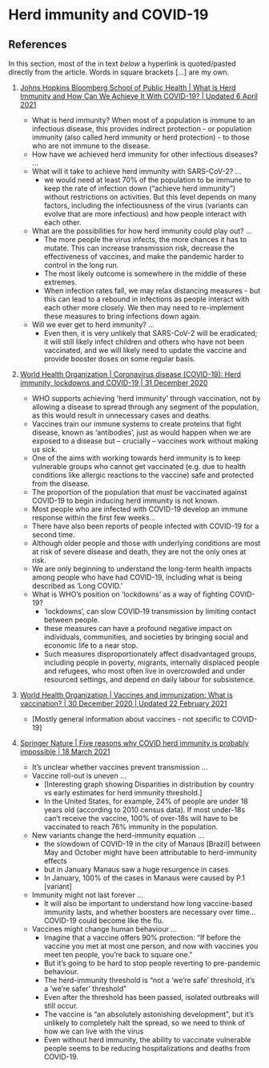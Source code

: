# Herd immunity and COVID-19

## References

In this section, most of the in text *below* a hyperlink is quoted/pasted directly from the article. Words in square brackets [...] are my own.

1. [Johns Hopkins Bloomberg School of Public Health | What is Herd Immunity and How Can We Achieve It With COVID-19? | Updated 6 April 2021](https://www.jhsph.edu/covid-19/articles/achieving-herd-immunity-with-covid19.html)

   - What is herd immunity? When most of a population is immune to an infectious disease, this provides indirect protection - or population immunity (also called herd immunity or herd protection) - to those who are not immune to the disease.
   - How have we achieved herd immunity for other infectious diseases? ...
   - What will it take to achieve herd immunity with SARS-CoV-2? ...
     + we would need at least 70% of the population to be immune to keep the rate of infection down (“achieve herd immunity”) without restrictions on activities. But this level depends on many factors, including the infectiousness of the virus (variants can evolve that are more infectious) and how people interact with each other.
   - What are the possibilities for how herd immunity could play out? ...
     + The more people the virus infects, the more chances it has to mutate. This can increase transmission risk, decrease the effectiveness of vaccines, and make the pandemic harder to control in the long run.
     + The most likely outcome is somewhere in the middle of these extremes.
     + When infection rates fall, we may relax distancing measures - but this can lead to a rebound in infections as people interact with each other more closely. We then may need to re-implement these measures to bring infections down again.
   - Will we ever get to herd immunity? ...
     + Even then, it is very unlikely that SARS-CoV-2 will be eradicated; it will still likely infect children and others who have not been vaccinated, and we will likely need to update the vaccine and provide booster doses on some regular basis.


1. [World Health Organization | Coronavirus disease (COVID-19): Herd immunity, lockdowns and COVID-19 | 31 December 2020](https://www.who.int/news-room/q-a-detail/herd-immunity-lockdowns-and-covid-19)

   - WHO supports achieving 'herd immunity' through vaccination, not by allowing a disease to spread through any segment of the population, as this would result in unnecessary cases and deaths.
   - Vaccines train our immune systems to create proteins that fight disease, known as ‘antibodies’, just as would happen when we are exposed to a disease but – crucially – vaccines work without making us sick.
   - One of the aims with working towards herd immunity is to keep vulnerable groups who cannot get vaccinated (e.g. due to health conditions like allergic reactions to the vaccine) safe and protected from the disease.
   - The proportion of the population that must be vaccinated against COVID-19 to begin inducing herd immunity is not known.
   - Most people who are infected with COVID-19 develop an immune response within the first few weeks...
   - There have also been reports of people infected with COVID-19 for a second time.
   - Although older people and those with underlying conditions are most at risk of severe disease and death, they are not the only ones at risk.
   - We are only beginning to understand the long-term health impacts among people who have had COVID-19, including what is being described as ‘Long COVID.’
   - What is WHO’s position on ‘lockdowns’ as a way of fighting COVID-19?
     + ‘lockdowns’, can slow COVID‑19 transmission by limiting contact between people.
     + these measures can have a profound negative impact on individuals, communities, and societies by bringing social and economic life to a near stop.
     + Such measures disproportionately affect disadvantaged groups, including people in poverty, migrants, internally displaced people and refugees, who most often live in overcrowded and under resourced settings, and depend on daily labour for subsistence.


1. [World Health Organization | Vaccines and immunization: What is vaccination? | 30 December 2020 | Updated 22 February 2021](https://www.who.int/news-room/q-a-detail/vaccines-and-immunization-what-is-vaccination)

   - [Mostly general information about vaccines - not specific to COVID-19]


1. [Springer Nature | Five reasons why COVID herd immunity is probably impossible | 18 March 2021](https://doi.org/10.1038/d41586-021-00728-2)

   - It’s unclear whether vaccines prevent transmission ...
   - Vaccine roll-out is uneven ...
     + [Interesting graph showing Disparities in distribution by country vs early estimates for herd immunity threshold.]
     + In the United States, for example, 24% of people are under 18 years old (according to 2010 census data). If most under-18s can’t receive the vaccine, 100% of over-18s will have to be vaccinated to reach 76% immunity in the population.
   - New variants change the herd-immunity equation ...
     + the slowdown of COVID-19 in the city of Manaus [Brazil] between May and October might have been attributable to herd-immunity effects
     + but in January Manaus saw a huge resurgence in cases
     + In January, 100% of the cases in Manaus were caused by P.1 [variant]
   - Immunity might not last forever ...
     + It will also be important to understand how long vaccine-based immunity lasts, and whether boosters are necessary over time... COVID-19 could become like the flu.
   - Vaccines might change human behaviour ...
     + Imagine that a vaccine offers 90% protection: “If before the vaccine you met at most one person, and now with vaccines you meet ten people, you’re back to square one.”
     + But it’s going to be hard to stop people reverting to pre-pandemic behaviour.
     + The herd-immunity threshold is “not a ‘we’re safe’ threshold, it’s a ‘we’re safer’ threshold”
     + Even after the threshold has been passed, isolated outbreaks will still occur.
     + The vaccine is “an absolutely astonishing development”, but it’s unlikely to completely halt the spread, so we need to think of how we can live with the virus
     + Even without herd immunity, the ability to vaccinate vulnerable people seems to be reducing hospitalizations and deaths from COVID-19.

